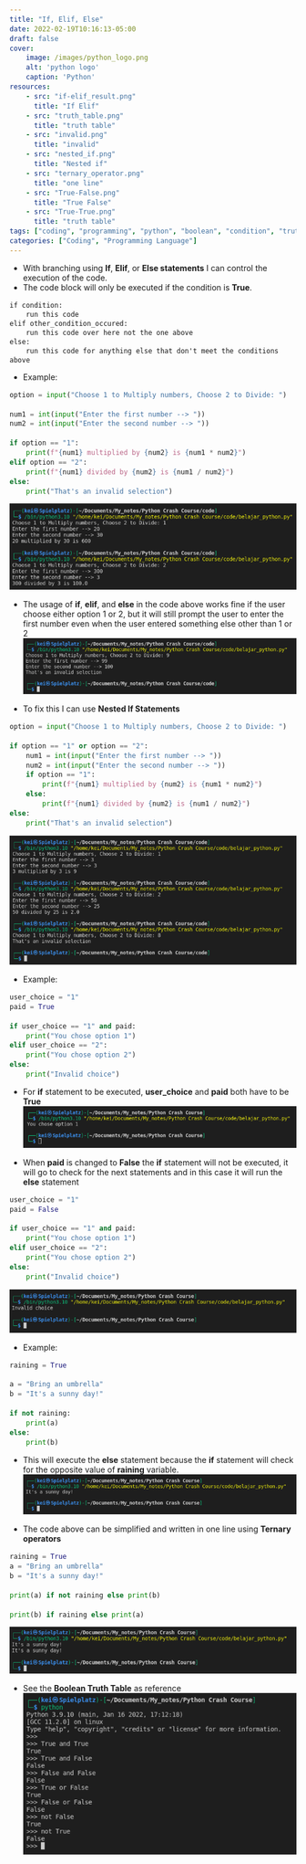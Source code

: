 ```yaml
---
title: "If, Elif, Else"
date: 2022-02-19T10:16:13-05:00
draft: false
cover:
    image: /images/python_logo.png
    alt: 'python logo'
    caption: 'Python'
resources:
    - src: "if-elif_result.png"
      title: "If Elif"
    - src: "truth_table.png"
      title: "truth table"
    - src: "invalid.png"
      title: "invalid"
    - src: "nested_if.png"
      title: "Nested if"
    - src: "ternary_operator.png"
      title: "one line"
    - src: "True-False.png"
      title: "True False"
    - src: "True-True.png"
      title: "truth table"
tags: ["coding", "programming", "python", "boolean", "condition", "truth table", "ternary operator", "if", "elif", "else", "nested if"]
categories: ["Coding", "Programming Language"]
---
```


- With branching using __If__, __Elif__, or __Else statements__ I can control the execution of the code.
- The code block will only be executed if the condition is __True__.

```
if condition:
    run this code
elif other_condition_occured:
    run this code over here not the one above
else:
    run this code for anything else that don't meet the conditions above
```

- Example:

```python
option = input("Choose 1 to Multiply numbers, Choose 2 to Divide: ")

num1 = int(input("Enter the first number --> "))
num2 = int(input("Enter the second number --> "))

if option == "1":
	print(f"{num1} multiplied by {num2} is {num1 * num2}")
elif option == "2":
	print(f"{num1} divided by {num2} is {num1 / num2}")
else:
	print("That's an invalid selection")
```

![If elif](if-elif_result.png)

- The usage of __if__, __elif__, and __else__ in the code above works fine if the user choose either option 1 or 2, but it will still prompt the user to enter the first number even when the user entered something else other than 1 or 2
![Invalid selection](invalid.png)

- To fix this I can use __Nested If Statements__
```python
option = input("Choose 1 to Multiply numbers, Choose 2 to Divide: ")

if option == "1" or option == "2":
	num1 = int(input("Enter the first number --> "))
	num2 = int(input("Enter the second number --> "))
	if option == "1":
		print(f"{num1} multiplied by {num2} is {num1 * num2}")
	else:
		print(f"{num1} divided by {num2} is {num1 / num2}")
else:
	print("That's an invalid selection")
```
![Nested if](nested_if.png)

- Example:

```python
user_choice = "1"
paid = True

if user_choice == "1" and paid:
	print("You chose option 1")
elif user_choice == "2":
    print("You chose option 2")
else:
    print("Invalid choice")
```

- For __if__ statement to be executed, __user_choice__ and __paid__ both have to be __True__
![if statement](True-True.png)

- When __paid__ is changed to __False__ the __if__ statement will not be executed, it will go to check for the next statements and in this case it will run the __else__ statement
```python
user_choice = "1"
paid = False

if user_choice == "1" and paid:
    print("You chose option 1")
elif user_choice == "2":
    print("You chose option 2")
else:
    print("Invalid choice")
```
![If statement false](True-False.png)

- Example:
```python
raining = True

a = "Bring an umbrella"
b = "It's a sunny day!"

if not raining:
	print(a)
else:
	print(b)
```
- This will execute the __else__ statement because the __if__ statement will check for the opposite value of __raining__ variable. 
![Using not](using_not.png)

- The code above can be simplified and written in one line using __Ternary operators__
```python
raining = True
a = "Bring an umbrella"
b = "It's a sunny day!"  

print(a) if not raining else print(b)

print(b) if raining else print(a)
```

![Ternary operator](ternary_operator.png)


- See the __Boolean Truth Table__ as reference
![Truth table](truth_table.png)